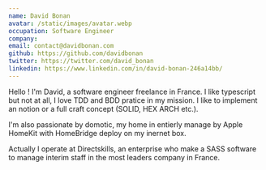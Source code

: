 ```yaml
---
name: David Bonan
avatar: /static/images/avatar.webp
occupation: Software Engineer
company:
email: contact@davidbonan.com
github: https://github.com/davidbonan
twitter: https://twitter.com/david_bonan
linkedin: https://www.linkedin.com/in/david-bonan-246a14bb/
---
```


Hello ! I'm David, a software engineer freelance in France. I like typescript but not at all, I love TDD and BDD pratice in my mission. I like to implement an notion or a full craft concept (SOLID, HEX ARCH etc.).

I'm also passionate by domotic, my home in entierly manage by Apple HomeKit with HomeBridge deploy on my inernet box.

Actually I operate at Directskills, an enterprise who make a SASS software to manage interim staff in the most leaders company in France.
